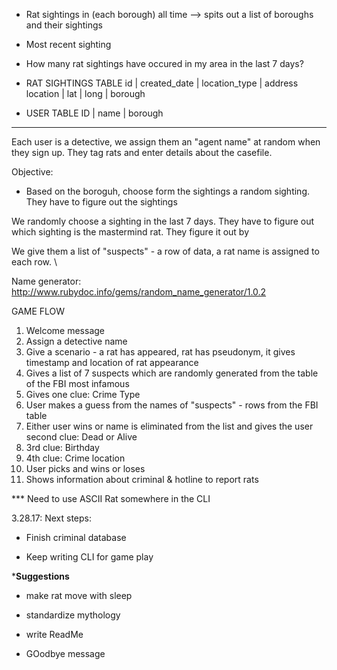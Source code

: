 - Rat sightings in (each borough) all time --> spits out a list of boroughs and their sightings
- Most recent sighting
- How many rat sightings have occured in my area in the last 7 days?


- RAT SIGHTINGS TABLE
id | created_date | location_type | address location | lat | long | borough

- USER TABLE
ID | name | borough


****
Each user is a detective, we assign them an "agent name" at random when they sign up.
They tag rats and enter details about the casefile.

Objective:
- Based on the boroguh, choose form the sightings a random
sighting. They have to figure out the sightings

We randomly choose a sighting in the last 7 days. They have to figure out which sighting is the mastermind rat. They figure it out by

We give them a list of "suspects" - a row of data, a rat name is assigned to each row. \


Name generator: http://www.rubydoc.info/gems/random_name_generator/1.0.2





GAME FLOW

1. Welcome message
2. Assign a detective name
3. Give a scenario - a rat has appeared, rat has pseudonym, it gives timestamp and location of rat appearance
4. Gives a list of 7 suspects which are randomly generated from the table of the FBI most infamous
5. Gives one clue: Crime Type
6. User makes a guess from the names of "suspects" - rows from the FBI table
7. Either user wins or name is eliminated from the list and gives the user second clue: Dead or Alive
8. 3rd clue: Birthday
9. 4th clue: Crime location
10. User picks and wins or loses
11. Shows information about criminal & hotline to report rats


*** Need to use ASCII Rat somewhere in the CLI


3.28.17:
Next steps:
- Finish criminal database

- Keep writing CLI for game play





*******Suggestions******

- make rat move with sleep

- standardize mythology

- write ReadMe


- GOodbye message

